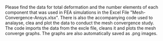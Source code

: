Please find the data for total deformation and the number elements of each component that was used in FEA simulations in the Excel File "Mesh-Convergence-Ansys.xlsx".
There is also the accompanying code used to analayse, clea and plot the data to conduct the mesh convergence study. 
The code imports the data from the excle file, cleans it and plots the mesh converge graphs. 
The graphs are also automatically saved as .png images.
